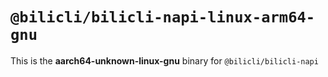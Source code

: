 # `@bilicli/bilicli-napi-linux-arm64-gnu`

This is the **aarch64-unknown-linux-gnu** binary for `@bilicli/bilicli-napi`
